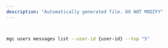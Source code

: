 ```yaml
---
description: "Automatically generated file. DO NOT MODIFY"
---
```


```bash


mgc users messages list --user-id {user-id} --top "5"

```